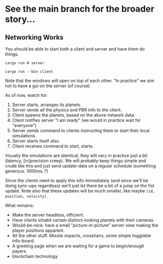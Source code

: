 # See the main branch for the broader story...

## Networking Works

You should be able to start both a client and server and have them do things.

```
cargo run # server
```

```
cargo run --bin client
```

Note that the windows will open on top of each other. "In practice" we aim not to have a gui on the server (of course).

As of now, watch for:

1. Server starts, arranges its planets.
1. Server sends all the physics and PBR info to the client.
1. Client spawns the planets, based on the above network data.
1. Client notifies server "I am ready" (we would in practice wait for "everyone")
1. Server sends command to clients instructing them to start their local simulations.
1. Server starts itself _also_.
1. Client receives command to start, starts.

Visually the simulations are identical, they will vary in practice just a bit (latency, [in]precision creep). We will probably keep things simple and crude like this and just send update-data on a regular schedule (something generous. 1000ms..?)

Since the clients need to apply this info immediately (and since we'll be doing sync-ups regardless) we'll just let there be a bit of a jump on the fist update. Note also that these updates will be much smaller, like maybe `(id, position, velocity)`.

What remains:

* Make the server headless, efficient.
* Have clients inhabit certain distinct-looking planets with their cameras.
* Would-be-nice: have a small "picture-in-picture" server view making the player positions apparent.
* All the other stuff. Missile impacts, crosshairs, some simple togglable info-board.
* A greeting page when we are waiting for a game to begin/enough payers.
* blockchain technology